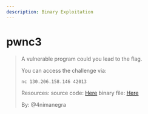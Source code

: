 ```yaml
---
description: Binary Exploitation
---
```


# pwnc3

> A vulnerable program could you lead to the flag.
>
> You can access the challenge via:
>
> ```bash
> nc 130.206.158.146 42013
> ```
>
> Resources: source code: [Here](http://ctf.thehackerconclave.es:42000/pwnc3/pwn.c) binary file: [Here](http://ctf.thehackerconclave.es:42000/pwnc3/pwn)
>
> By: @4nimanegra

